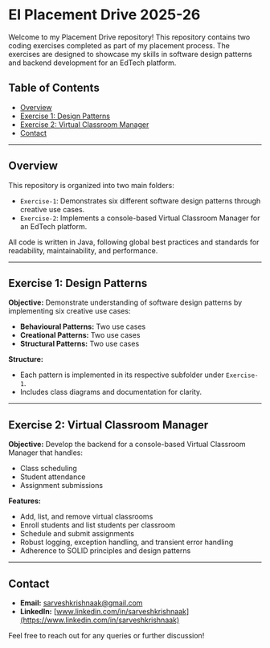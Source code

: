 # EI Placement Drive 2025-26

Welcome to my Placement Drive repository! This repository contains two coding exercises completed as part of my placement process. The exercises are designed to showcase my skills in software design patterns and backend development for an EdTech platform.

## Table of Contents
- [Overview](#overview)
- [Exercise 1: Design Patterns](#exercise-1-design-patterns)
- [Exercise 2: Virtual Classroom Manager](#exercise-2-virtual-classroom-manager)
- [Contact](#contact)

---

## Overview
This repository is organized into two main folders:
- `Exercise-1`: Demonstrates six different software design patterns through creative use cases.
- `Exercise-2`: Implements a console-based Virtual Classroom Manager for an EdTech platform.

All code is written in Java, following global best practices and standards for readability, maintainability, and performance.

---

## Exercise 1: Design Patterns

**Objective:**
Demonstrate understanding of software design patterns by implementing six creative use cases:
- **Behavioural Patterns:** Two use cases
- **Creational Patterns:** Two use cases
- **Structural Patterns:** Two use cases

**Structure:**
- Each pattern is implemented in its respective subfolder under `Exercise-1`.
- Includes class diagrams and documentation for clarity.

---

## Exercise 2: Virtual Classroom Manager

**Objective:**
Develop the backend for a console-based Virtual Classroom Manager that handles:
- Class scheduling
- Student attendance
- Assignment submissions

**Features:**
- Add, list, and remove virtual classrooms
- Enroll students and list students per classroom
- Schedule and submit assignments
- Robust logging, exception handling, and transient error handling
- Adherence to SOLID principles and design patterns

---

## Contact

- **Email:** sarveshkrishnaak@gmail.com
- **LinkedIn:** [www.linkedin.com/in/sarveshkrishnaak](https://www.linkedin.com/in/sarveshkrishnaak)

Feel free to reach out for any queries or further discussion!
